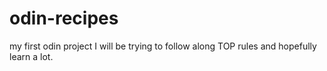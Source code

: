 # odin-recipes
my first odin project
I will be trying to follow along TOP rules and hopefully learn a lot.